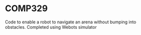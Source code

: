 # COMP329
Code to enable a robot to navigate an arena without bumping into obstacles. Completed using Webots simulator

